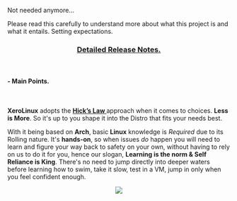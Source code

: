 Not needed anymore...

Please read this carefully to understand more about what this project is and what it entails. Setting expectations.

### <center><a href="https://forum.xerolinux.xyz/thread-4.html" target="_blank">Detailed Release Notes.</a></center>
<br />

#### - Main Points.

<br />

**XeroLinux** adopts the **<a href="https://www.interaction-design.org/literature/article/hick-s-law-making-the-choice-easier-for-users" target="_blank" rel="noreferrer"> Hick’s Law </a>** approach when it comes to choices. **Less is More**. So it's up to you shape it into the Distro that fits your needs best.
<br />

With it being based on **Arch**, basic **Linux** knowledge is *Required* due to its Rolling nature. It's **hands-on**, so when issues *do* happen you will need to learn and figure your way back to safety on your own, without having to rely on us to do it for you, hence our slogan, **Learning is the norm & Self Reliance is King**. There's no need to jump directly into deeper waters before learning how to swim, take it slow, test in a VM, jump in only when you feel confident enough.
<br />
<center> <img src="https://img.shields.io/sourceforge/dw/xerolinux.svg?style=for-the-badge&color=FD729A&labelColor=3A4986"> </center>
